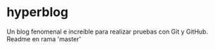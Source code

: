 # hyperblog
Un blog fenomenal e increíble para realizar pruebas con Git y GitHub.
Readme en rama 'master'


